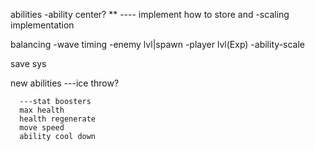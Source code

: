 abilities
 -ability center? ** ---- implement how to store and 
 -scaling implementation

balancing
 -wave timing
    -enemy lvl|spawn
 -player lvl(Exp)
    -ability-scale

save sys

new abilities
---ice throw?

      ---stat boosters
      max health
      health regenerate
      move speed 
      ability cool down